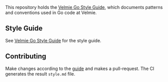 This repository holds the [Velmie Go Style Guide](style.md), which documents
patterns and conventions used in Go code at Velmie.

## Style Guide

See [Velmie Go Style Guide](style.md) for the style guide.

## Contributing

Make changes according to the [guide](CONTRIBUTING.md) and makes a pull-request. The CI generates the result `style.md` file.
